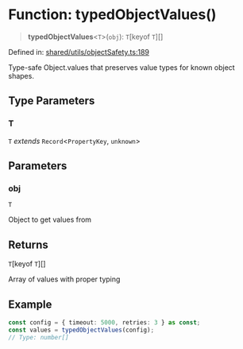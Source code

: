 # Function: typedObjectValues()

> **typedObjectValues**\<`T`\>(`obj`): `T`\[keyof `T`\][]

Defined in: [shared/utils/objectSafety.ts:189](https://github.com/Nick2bad4u/Uptime-Watcher/blob/3cce0c3b352c8390536ca3c7399ece50a05faf18/shared/utils/objectSafety.ts#L189)

Type-safe Object.values that preserves value types for known object shapes.

## Type Parameters

### T

`T` *extends* `Record`\<`PropertyKey`, `unknown`\>

## Parameters

### obj

`T`

Object to get values from

## Returns

`T`\[keyof `T`\][]

Array of values with proper typing

## Example

```typescript
const config = { timeout: 5000, retries: 3 } as const;
const values = typedObjectValues(config);
// Type: number[]
```
